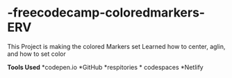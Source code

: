 # -freecodecamp-coloredmarkers-ERV
This Project is making the colored Markers set 
Learned how to center, aglin, and how to set color

**Tools Used**
*codepen.io
*GitHub
    *respitories
    * codespaces
*Netlify